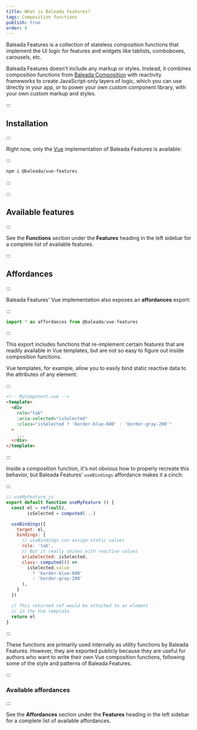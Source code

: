 ```yaml
---
title: What is Baleada Features?
tags: Composition functions
publish: true
order: 0
---
```


Baleada Features is a collection of stateless composition functions that implement the UI logic for features and widgets like tablists, comboboxes, carousels, etc.

Baleada Features doesn't include any markup or styles. Instead, it combines composition functions from [Baleada Composition](/docs/composition) with reactivity frameworks to create JavaScript-only layers of logic, which you can use directly in your app, or to power your own custom component library, with your own custom markup and styles.


:::
## Installation
:::

Right now, only the [Vue](https://v3.vuejs.org) implementation of Baleada Features is available:

:::
```bash
npm i @baleada/vue-features
```
:::


:::
## Available features
:::

See the **Functions** section under the **Features** heading in the left sidebar for a complete list of available features.


:::
## Affordances
:::

Baleada Features' Vue implementation also exposes an **affordances** export:

:::
```js
import * as affordances from @baleada/vue-features
```
:::

This export includes functions that re-implement certain features that are readily available in Vue templates, but are not so easy to figure out inside composition functions.

Vue templates, for example, allow you to easily bind static reactive data to the attributes of any element:

:::
```html
<!-- MyComponent.vue -->
<template>
  <div
    role="tab"
    :aria-selected="isSelected"
    :class="isSelected ? 'border-blue-600' : 'border-gray-200'"
  >
    ...
  </div>
</template>
```
:::

Inside a composition function, it's not obvious how to properly recreate this behavior, but Baleada Features' `useBindings` affordance makes it a cinch:

:::
```js
// useMyFeature.js
export default function useMyFeature () {
  const el = ref(null),
        isSelected = computed(...)

  useBindings({
    target: el,
    bindings: {
      // useBindings can assign static values
      role: 'tab',
      // But it really shines with reactive values
      ariaSelected: isSelected,
      class: computed(() => 
        isSelected.value 
          ? 'border-blue-600' 
          : 'border-gray-200'
      ),
    }
  })

  // This returned ref would be attached to an element
  // in the Vue template
  return el
}
```
:::

These functions are primarily used internally as utility functions by Baleada Features. However, they are exported publicly because they are useful for authors who want to write their own Vue composition functions, following some of the style and patterns of Baleada Features.


:::
### Available affordances
:::

See the **Affordances** section under the **Features** heading in the left sidebar for a complete list of available affordances.


